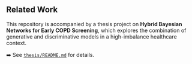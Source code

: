 ## Related Work

This repository is accompanied by a thesis project on **Hybrid Bayesian Networks for Early COPD Screening**, which explores the combination of generative and discriminative models in a high-imbalance healthcare context.

➡️ See [`thesis/README.md`](thesis/README.md) for details.
